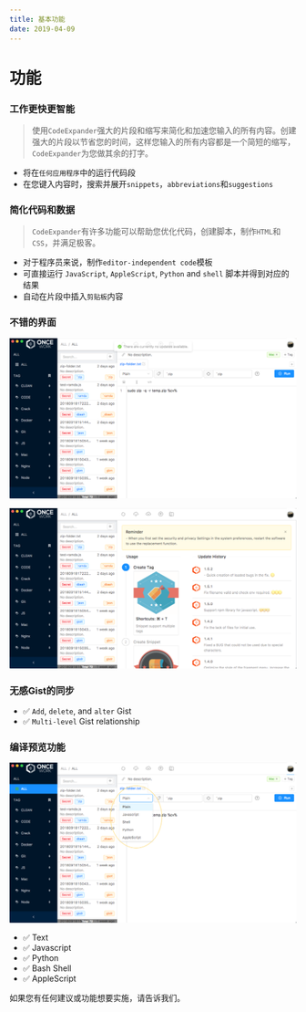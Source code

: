 ```yaml
---
title: 基本功能
date: 2019-04-09
---
```


# 功能

### 工作更快更智能

> 使用`CodeExpander`强大的片段和缩写来简化和加速您输入的所有内容。创建强大的片段以节省您的时间，这样您输入的所有内容都是一个简短的缩写，`CodeExpander`为您做其余的打字。

* 将在`任何应用程序`中的运行代码段
* 在您键入内容时，搜索并展开`snippets`，`abbreviations`和`suggestions`

### 简化代码和数据

> `CodeExpander`有许多功能可以帮助您优化代码，创建脚本，制作`HTML`和`CSS`，并满足极客。

* 对于程序员来说，制作`editor-independent code`模板
* 可直接运行 `JavaScript`, `AppleScript`, `Python` and `shell` 脚本并得到对应的结果
* 自动在片段中插入`剪贴板`内容

### 不错的界面

![](./img/features-editing.png)

![](./img/features-intro.png)

### 无感Gist的同步

* ✅ `Add`, `delete`, and `alter` Gist
* ✅ `Multi-level` Gist relationship

### 编译预览功能

![](./img/features-language.png)

* ✅ Text
* ✅ Javascript
* ✅ Python
* ✅ Bash Shell
* ✅ AppleScript

 如果您有任何建议或功能想要实施，请告诉我们。



